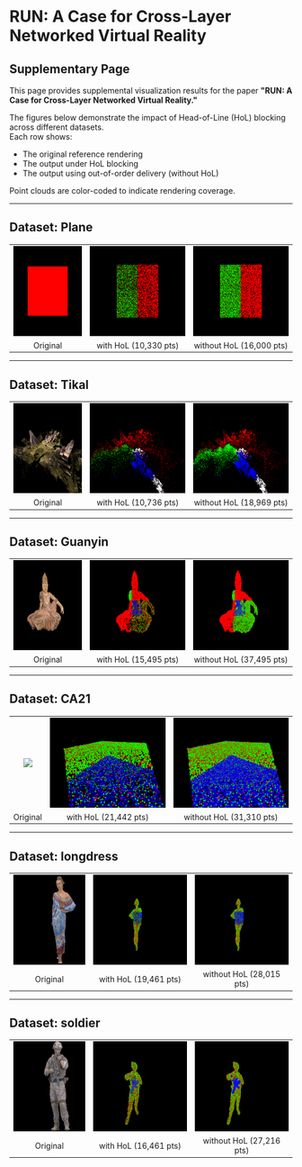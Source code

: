 # RUN: A Case for Cross-Layer Networked Virtual Reality

## Supplementary Page

This page provides supplemental visualization results for the paper **"RUN: A Case for Cross-Layer Networked Virtual Reality."**

The figures below demonstrate the impact of Head-of-Line (HoL) blocking across different datasets.  
Each row shows:
- The original reference rendering
- The output under HoL blocking
- The output using out-of-order delivery (without HoL)

Point clouds are color-coded to indicate rendering coverage.

---

## Dataset: Plane

<table>
  <tr align="center">
    <td><img src="fig_example/Plane_orig.png" height="160"/></td>
    <td><img src="fig_example/Plane_wHoL.png" height="160"/></td>
    <td><img src="fig_example/Plane_woHoL.png" height="160"/></td>
  </tr>
  <tr align="center">
    <td>Original</td>
    <td>with HoL (10,330 pts)</td>
    <td>without HoL (16,000 pts)</td>
  </tr>
</table>

---

## Dataset: Tikal

<table>
  <tr align="center">
    <td><img src="fig_example/Tikal_orig.png" height="160"/></td>
    <td><img src="fig_example/Tikal_wHoL.png" height="160"/></td>
    <td><img src="fig_example/Tikal_woHoL.png" height="160"/></td>
  </tr>
  <tr align="center">
    <td>Original</td>
    <td>with HoL (10,736 pts)</td>
    <td>without HoL (18,969 pts)</td>
  </tr>
</table>

---

## Dataset: Guanyin

<table>
  <tr align="center">
    <td><img src="fig_example/Guanyin_orig.png" height="160"/></td>
    <td><img src="fig_example/Guanyin_wHoL.png" height="160"/></td>
    <td><img src="fig_example/Guanyin_woHoL.png" height="160"/></td>
  </tr>
  <tr align="center">
    <td>Original</td>
    <td>with HoL (15,495 pts)</td>
    <td>without HoL (37,495 pts)</td>
  </tr>
</table>

---

## Dataset: CA21

<table>
  <tr align="center">
    <td><img src="fig_example/CA21_orig.png" height="160"/></td>
    <td><img src="fig_example/CA21_wHoL.png" height="160"/></td>
    <td><img src="fig_example/CA21_woHoL.png" height="160"/></td>
  </tr>
  <tr align="center">
    <td>Original</td>
    <td>with HoL (21,442 pts)</td>
    <td>without HoL (31,310 pts)</td>
  </tr>
</table>

---

## Dataset: longdress

<table>
  <tr align="center">
    <td><img src="fig_example/longdress_orig.png" height="160"/></td>
    <td><img src="fig_example/longdress_wHoL.png" height="160"/></td>
    <td><img src="fig_example/longdress_woHoL.png" height="160"/></td>
  </tr>
  <tr align="center">
    <td>Original</td>
    <td>with HoL (19,461 pts)</td>
    <td>without HoL (28,015 pts)</td>
  </tr>
</table>

---

## Dataset: soldier

<table>
  <tr align="center">
    <td><img src="fig_example/soldier_orig.png" height="160"/></td>
    <td><img src="fig_example/soldier_wHoL.png" height="160"/></td>
    <td><img src="fig_example/soldier_woHoL.png" height="160"/></td>
  </tr>
  <tr align="center">
    <td>Original</td>
    <td>with HoL (16,461 pts)</td>
    <td>without HoL (27,216 pts)</td>
  </tr>
</table>
